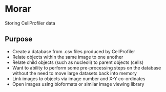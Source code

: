 # Morar

Storing CellProfiler data

## Purpose

- Create a database from .csv files produced by CellProfiler
- Relate objects within the same image to one another
- Relate child objects (such as nucleoli) to parent objects (cells)
- Want to ability to perform some pre-processing steps on the database
  without the need to move large datasets back into memory
- Link images to objects via image number and X-Y co-ordinates
- Open images using bioformats or similar image viewing library
